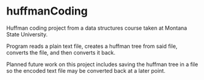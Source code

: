 # huffmanCoding
Huffman coding project from a data structures course taken at Montana State University.

Program reads a plain text file, creates a huffman tree from said file, converts the file, and then converts it back.

Planned future work on this project includes saving the huffman tree in a file so the encoded text file may be converted back
at a later point.
